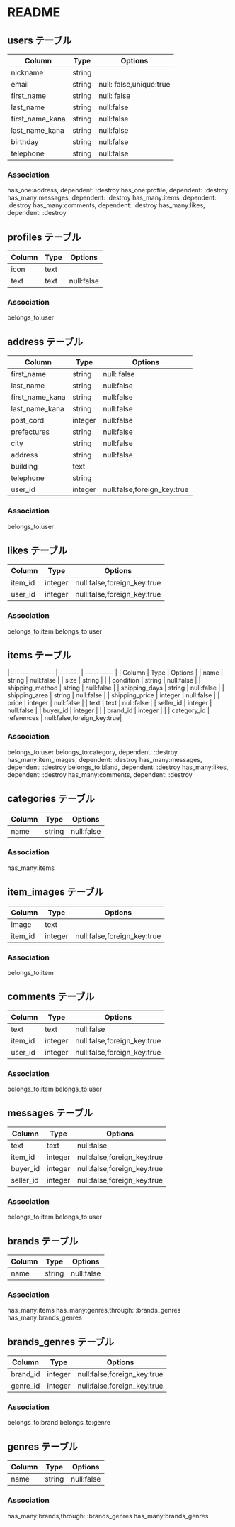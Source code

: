 # README

## users テーブル

| Column          | Type   | Options                 |
| --------------- | ------ | ----------------------- |
| nickname        | string |                         |
| email           | string | null: false,unique:true |
| first_name      | string | null: false             |
| last_name       | string | null:false              |
| first_name_kana | string | null:false              |
| last_name_kana  | string | null:false              |
| birthday        | string | null:false              |
| telephone       | string | null:false              |

### Association

has_one:address, dependent: :destroy
has_one:profile, dependent: :destroy
has_many:messages, dependent: :destroy
has_many:items, dependent: :destroy
has_many:comments, dependent: :destroy
has_many:likes, dependent: :destroy

## profiles テーブル

| Column | Type | Options    |
| ------ | ---- | ---------- |
| icon   | text |            |
| text   | text | null:false |

### Association

belongs_to:user

## address テーブル

| Column          | Type    | Options                     |
| --------------- | ------- | --------------------------- |
| first_name      | string  | null: false                 |
| last_name       | string  | null:false                  |
| first_name_kana | string  | null:false                  |
| last_name_kana  | string  | null:false                  |
| post_cord       | integer | null:false                  |
| prefectures     | string  | null:false                  |
| city            | string  | null:false                  |
| address         | string  | null:false                  |
| building        | text    |                             |
| telephone       | string  |                             |
| user_id         | integer | null:false,foreign_key:true |

### Association

belongs_to:user

## likes テーブル

| Column  | Type    | Options                     |
| ------- | ------- | --------------------------- |
| item_id | integer | null:false,foreign_key:true |
| user_id | integer | null:false,foreign_key:true |

### Association

belongs_to:item
belongs_to:user

## items テーブル

| --------------- | ------- | ---------- |
| Column | Type | Options |
| name | string | null:false |
| size | string | |
| condition | string | null:false |
| shipping_method | string | null:false |
| shipping_days | string | null:false |
| shipping_area | string | null:false |
| shipping_price | integer | null:false |
| price | integer | null:false |
| text | text | null:false |
| seller_id | integer | null:false |
| buyer_id | integer | |
| brand_id | integer | |
| category_id | references | null:false,foreign_key:true|

### Association

belongs_to:user
belongs_to:category, dependent: :destroy
has_many:item_images, dependent: :destroy
has_many:messages, dependent: :destroy
belongs_to:bland, dependent: :destroy
has_many:likes, dependent: :destroy
has_many:comments, dependent: :destroy

## categories テーブル

| Column | Type   | Options    |
| ------ | ------ | ---------- |
| name   | string | null:false |

### Association

has_many:items

## item_images テーブル

| Column  | Type    | Options                     |
| ------- | ------- | --------------------------- |
| image   | text    |                             |
| item_id | integer | null:false,foreign_key:true |

### Association

belongs_to:item

## comments テーブル

| Column  | Type    | Options                     |
| ------- | ------- | --------------------------- |
| text    | text    | null:false                  |
| item_id | integer | null:false,foreign_key:true |
| user_id | integer | null:false,foreign_key:true |

### Association

belongs_to:item
belongs_to:user

## messages テーブル

| Column    | Type    | Options                     |
| --------- | ------- | --------------------------- |
| text      | text    | null:false                  |
| item_id   | integer | null:false,foreign_key:true |
| buyer_id  | integer | null:false,foreign_key:true |
| seller_id | integer | null:false,foreign_key:true |

### Association

belongs_to:item
belongs_to:user

## brands テーブル

| Column | Type   | Options    |
| ------ | ------ | ---------- |
| name   | string | null:false |

### Association

has_many:items
has_many:genres,through: :brands_genres
has_many:brands_genres

## brands_genres テーブル

| Column   | Type    | Options                     |
| -------- | ------- | --------------------------- |
| brand_id | integer | null:false,foreign_key:true |
| genre_id | integer | null:false,foreign_key:true |

### Association

belongs_to:brand
belongs_to:genre

## genres テーブル

| Column | Type   | Options    |
| ------ | ------ | ---------- |
| name   | string | null:false |

### Association

has_many:brands,through: :brands_genres
has_many:brands_genres

